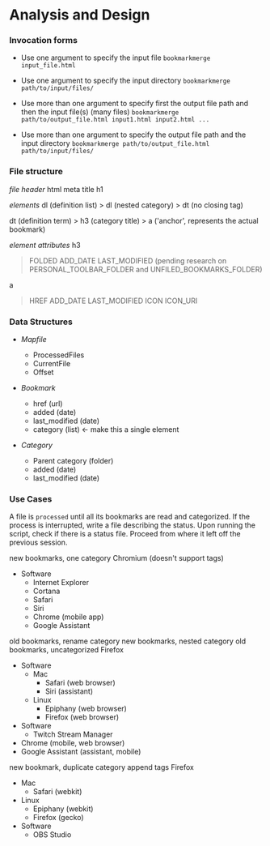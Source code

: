 
# Analysis and Design

### Invocation forms

* Use one argument to specify the input file
  `bookmarkmerge input_file.html`

* Use one argument to specify the input directory
  `bookmarkmerge path/to/input/files/`

* Use more than one argument to specify first the output file path and then the input file(s) (many files)
  `bookmarkmerge path/to/output_file.html input1.html input2.html ...`

* Use more than one argument to specify the output file path and the input directory
  `bookmarkmerge path/to/output_file.html path/to/input/files/`



### File structure

*file header*
html
meta
title
h1

*elements*
dl (definition list)
	> dl (nested category)
    > dt (no closing tag)

dt (definition term)
	> h3 (category title)
	> a ('anchor', represents the actual bookmark)

*element attributes*
h3
  > FOLDED
  > ADD_DATE
  > LAST_MODIFIED
(pending research on PERSONAL_TOOLBAR_FOLDER and UNFILED_BOOKMARKS_FOLDER)

a
  > HREF
  > ADD_DATE
  >	LAST_MODIFIED
  > ICON
  > ICON_URI


### Data Structures
* *Mapfile*
    * ProcessedFiles
    * CurrentFile
    * Offset

* *Bookmark*
  * href (url)
  * added (date)
  * last_modified (date)
  * category (list) <- make this a single element

* *Category*
  * Parent category (folder)
  * added (date)
  * last_modified (date)


### Use Cases

A file is `processed` until all its bookmarks are read and categorized.
If the process is interrupted, write a file describing the status.
Upon running the script, check if there is a status file.
Proceed from where it left off the previous session.


new bookmarks, one category
Chromium (doesn't support tags)
* Software
  * Internet Explorer
  * Cortana
  * Safari
  * Siri
  * Chrome (mobile app)
  * Google Assistant

old bookmarks, rename category
new bookmarks, nested category
old bookmarks, uncategorized
Firefox
* Software
  * Mac
	* Safari (web browser)
	* Siri (assistant)
  * Linux
    * Epiphany (web browser)
	* Firefox (web browser)
* Software
  * Twitch Stream Manager
* Chrome (mobile, web browser)
* Google Assistant (assistant, mobile)


new bookmark, duplicate category
append tags
Firefox
* Mac
  * Safari (webkit)
* Linux
    * Epiphany (webkit)
	* Firefox (gecko)
* Software
  * OBS Studio

<!--
  old bookmarks, different categories
  Webkit (safari/epiphany)
  * Windows Software
	* url1
	* url2
  * Mac Software
	* url3
	* url4
  * Android apps
	* url5
	* url6
-->
  
